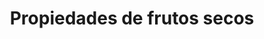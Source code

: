 ---
title: "Propiedades de frutos secos"
url: /bogota/propiedades-de-frutos-secos/
shop: Supermarkt
---